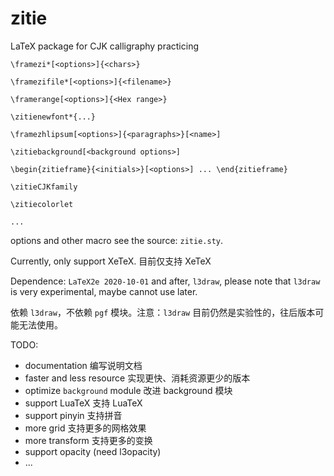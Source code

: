 # zitie
LaTeX package for CJK calligraphy practicing

`\framezi*[<options>]{<chars>}`

`\framezifile*[<options>]{<filename>}`

`\framerange[<options>]{<Hex range>}`

 `\zitienewfont*{...}`
 
`\framezhlipsum[<options>]{<paragraphs>}[<name>]`

`\zitiebackground[<background options>]`

`\begin{zitieframe}{<initials>}[<options>] ... \end{zitieframe}`

 `\zitieCJKfamily`
 
 `\zitiecolorlet`

`...`

options and other macro see the source: `zitie.sty`.

Currently, only support XeTeX. 目前仅支持 XeTeX

Dependence: `LaTeX2e 2020-10-01` and after, `l3draw`, please note that `l3draw` is very experimental, maybe cannot use later.

依赖 `l3draw`，不依赖 `pgf` 模块。注意：`l3draw` 目前仍然是实验性的，往后版本可能无法使用。

TODO:
- documentation 编写说明文档
- faster and less resource 实现更快、消耗资源更少的版本
- optimize `background` module 改进 background 模块
- support LuaTeX 支持 LuaTeX
- support pinyin 支持拼音
- more grid 支持更多的网格效果
- more transform 支持更多的变换
- support opacity (need l3opacity)
- ...
